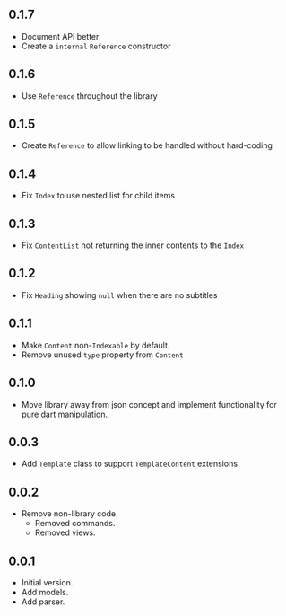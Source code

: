 ## 0.1.7

- Document API better
- Create a `internal` `Reference` constructor

## 0.1.6

- Use `Reference` throughout the library

## 0.1.5

- Create `Reference` to allow linking to be handled without hard-coding

## 0.1.4

- Fix `Index` to use nested list for child items

## 0.1.3

- Fix `ContentList` not returning the inner contents to the `Index`
 
## 0.1.2

- Fix `Heading` showing `null` when there are no subtitles

## 0.1.1

- Make `Content` non-`Indexable` by default.
- Remove unused `type` property from `Content`

## 0.1.0

- Move library away from json concept and implement functionality for pure dart manipulation.

## 0.0.3

- Add `Template` class to support `TemplateContent` extensions

## 0.0.2

- Remove non-library code.
  - Removed commands.
  - Removed views.

## 0.0.1

- Initial version.
- Add models.
- Add parser.